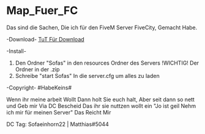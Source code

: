 # Map_Fuer_FC

Das sind die Sachen, Die ich für den FiveM Server FiveCity, Gemacht Habe.

-Download-
[TuT Für Download](https://imgur.com/a/22e0iv4)

-Install-

1. Den Ordner "Sofas" in den resources Ordner des Servers
!WICHTIG! Der Ordner in der .zip
2. Schreibe "start Sofas" In die server.cfg um alles zu laden



-Copyright-
#HabeKeins#

Wenn ihr meine arbeit Wollt Dann holt Sie euch halt,
Aber seit dann so nett und Geb mir Via DC Bescheid Das ihr sie nuttzen wollt
ein "Jo ist geil Nehm ich mir für meinen Server" Das Reicht Mir


DC Tag:
Sofaeinhorn22 | Matthias#5044
